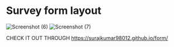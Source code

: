 # Survey form layout

![Screenshot (6)](https://user-images.githubusercontent.com/62923466/121794982-6deeee80-cc2a-11eb-94ca-181cad3cf2be.png)
![Screenshot (7)](https://user-images.githubusercontent.com/62923466/121794986-70514880-cc2a-11eb-9d44-805517672f6d.png)

CHECK IT OUT THROUGH https://surajkumar98012.github.io/form/
